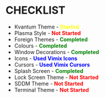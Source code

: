 # CHECKLIST
* Kvantum Theme - <span style="color:yellow">**Started**</span>
* Plasma Style - <span style="color:red">**Not Started**</span>
* Foreign Themes - <span style="color:green">**Completed**</span>
* Colours - <span style="color:green">**Completed**</span>
* Window Decorations  - <span style="color:green">**Completed**</span>
* Icons  - <span style="color:blue">**Used Vimix Icons**</span>
* Cursors  - <span style="color:blue">**Used Vimix Cursors**</span>
* Splash Screen  - <span style="color:green">**Completed**</span>
* Lock Screen Theme  - <span style="color:red">**Not Started**</span>
* SDDM Theme - <span style="color:red">**Not Started**</span>
* Terminal Theme  - <span style="color:red">**Not Started**</span>
